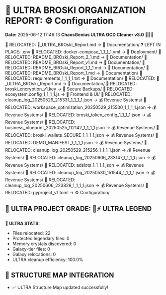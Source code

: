 # 🌌 ULTRA BROSKI ORGANIZATION REPORT: ⚙️ Configuration
**Date:** 2025-06-12 17:46:13
**ChaosGenius ULTRA OCD Cleaner v3.0** 🧠💜🌌

📁 RELOCATED: 🌌_ULTRA_BROski_Report.md → 📝 Documentation/
❓ LEFT IN PLACE: .env
📁 RELOCATED: docker-compose_1_1_1_1.yml → 🚀 Deployment/
📁 RELOCATED: README_BROski_Report_2_1.md → 📝 Documentation/
📁 RELOCATED: README_BROski_Report_v1.md → 📝 Documentation/
📁 RELOCATED: README_BROski_Report_1_1_1.md → 📝 Documentation/
📁 RELOCATED: README_BROski_Report_1.md → 📝 Documentation/
📁 RELOCATED: requirements_1_1_1_1.txt → 📝 Documentation/
📁 RELOCATED: 🌌_ULTRA_BROski_Report.md → 📝 Documentation/
📁 RELOCATED: broski_encryption_v1.key → 🔐 Secure Backups/
📁 RELOCATED: ecosystem.config_1_1_1_1.js → 🎨 Frontend & UI/
📁 RELOCATED: cleanup_log_20250529_215331_1_1_1_1.json → 💰 Revenue Systems/
📁 RELOCATED: workspace_optimization_20250529_215500_1_1_1_1.json → 💰 Revenue Systems/
📁 RELOCATED: broski_token_config_1_1_1_1.json → 💰 Revenue Systems/
📁 RELOCATED: business_blueprint_20250525_112142_1_1_1_1.json → 💰 Revenue Systems/
📁 RELOCATED: broski_wallets_SECURE_1_1_1_1.json → 💰 Revenue Systems/
📁 RELOCATED: DEMO_MANIFEST_1_1_1_1.json → 💰 Revenue Systems/
📁 RELOCATED: cleanup_log_20250529_215256_1_1_1_1.json → 💰 Revenue Systems/
📁 RELOCATED: cleanup_log_20250606_233147_1_1_1_1.json → 💰 Revenue Systems/
📁 RELOCATED: adslots_1_1_1_1.json → 💰 Revenue Systems/
📁 RELOCATED: cleanup_log_20250530_151544_1_1_1_1.json → 💰 Revenue Systems/
📁 RELOCATED: cleanup_log_20250606_223829_1_1_1_1.json → 💰 Revenue Systems/
📁 RELOCATED: pyproject_v1.toml → ⚙️ Configuration/

## 🌌 ULTRA PROJECT GRADE: 💯⚡ ULTRA LEGEND
**🧠 ULTRA STATS:**
- Files relocated: 22
- Protected legendary files: 0
- Memory crystals discovered: 0
- Galaxy-tier files: 0
- Galaxy relocations: 0
- ULTRA cleanup efficiency: 100.0%

## 🔄 STRUCTURE MAP INTEGRATION
- ✅ ULTRA Structure Map updated successfully!